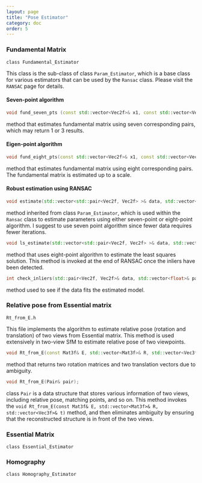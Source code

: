 ```yaml
---
layout: page
title: "Pose Estimator"
category: doc
order: 5
---
```


### Fundamental Matrix
`class Fundamental_Estimator`

This class is the sub-class of class `Param_Estimator`, which is a base class for various estimators that can be used by the `Ransac` class. Please visit the `RANSAC` page for details.

#### Seven-point algorithm
```cpp
void fund_seven_pts (const std::vector<Vec2f>& x1, const std::vector<Vec2f>& x2, vector<Mat3f>& F);
```
method that estimates fundamental matrix using seven corresponding pairs, which may return 1 or 3 results.

#### Eigen-point algorithm
```cpp
void fund_eight_pts(const std::vector<Vec2f>& x1, const std::vector<Vec2f>& x2, Mat3f& F);
```
method that estimates fundamental matrix using eight corresponding pairs. The fundamental matrix is estimated up to a scale.

#### Robust estimation using RANSAC
```cpp
void estimate(std::vector<std::pair<Vec2f, Vec2f> >& data, std::vector<float>& params);
```
method inherited from class `Param_Estimator`, which is used within the `Ransac` class to estimate parameters using either seven-point or eight-point algorithm. I suggest to use seven point algorithm since fewer data requires fewer iterations.

```cpp
void ls_estimate(std::vector<std::pair<Vec2f, Vec2f> >& data, std::vector<float>& params);
```
method that uses eight-point algorithm to estimate the least squares solution. This method is invoked at the end of RANSAC once the inliers have been detected.

```cpp
int check_inliers(std::pair<Vec2f, Vec2f>& data, std::vector<float>& params);
```
method used to see if the data fits the estimated model.

### Relative pose from Essential matrix
`Rt_from_E.h`

This file implements the algorithm to estimate relative pose (rotation and translation) of two views from Essential matrix. This method is used extensively in two-view SfM to estimate relative pose of two viewpoints.

```cpp
void Rt_from_E(const Mat3f& E, std::vector<Mat3f>& R, std::vector<Vec3f>& t);
```
method that returns two rotation matrices and two translation vectors due to ambiguity.

```cpp
void Rt_from_E(Pair& pair);
```
class `Pair` is a data structure that stores various information of two views, including relative pose, matching points, and so on. This method invokes the `void Rt_from_E(const Mat3f& E, std::vector<Mat3f>& R, std::vector<Vec3f>& t)` method, and then eliminates ambiguity by ensuring that the reconstructed structure is in front of the two views.

### Essential Matrix
`class Essential_Estimator`


### Homography
`class Homography_Estimator`